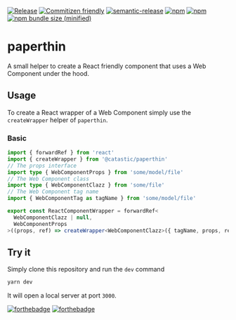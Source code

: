[![Release](https://github.com/c4tastic/paperthin/actions/workflows/release.yml/badge.svg)](https://github.com/c4tastic/paperthin/actions/workflows/release.yml)
[![Commitizen friendly](https://img.shields.io/badge/commitizen-friendly-brightgreen.svg)](http://commitizen.github.io/cz-cli/)
[![semantic-release](https://img.shields.io/badge/%20%20%F0%9F%93%A6%F0%9F%9A%80-semantic--release-e10079.svg)](https://github.com/semantic-release/semantic-release)
[![npm](https://img.shields.io/npm/l/paperthin.svg)](https://github.com/c4tastic/paperthin/blob/main/LICENSE)
[![npm](https://img.shields.io/npm/dt/paperthin.svg)](https://www.npmjs.com/package/paperthin)
[![npm bundle size (minified)](https://img.shields.io/bundlephobia/min/paperthin.svg)](https://www.npmjs.com/package/paperthin)

# paperthin

A small helper to create a React friendly component that uses a Web Component under the hood.

## Usage

To create a React wrapper of a Web Component simply use the `createWrapper` helper of `paperthin`.

### Basic

```ts
import { forwardRef } from 'react'
import { createWrapper } from '@catastic/paperthin'
// The props interface
import type { WebComponentProps } from 'some/model/file'
// The Web Component class
import type { WebComponentClazz } from 'some/file'
// The Web Component tag name
import { WebComponentTag as tagName } from 'some/model/file'

export const ReactComponentWrapper = forwardRef<
  WebComponentClazz | null,
  WebComponentProps
>((props, ref) => createWrapper<WebComponentClazz>({ tagName, props, ref }))
```

## Try it

Simply clone this repository and run the `dev` command

```sh
yarn dev
```

It will open a local server at port `3000`.

[![forthebadge](https://forthebadge.com/images/badges/built-with-love.svg)](https://forthebadge.com)
[![forthebadge](https://forthebadge.com/images/badges/made-with-typescript.svg)](https://forthebadge.com)
